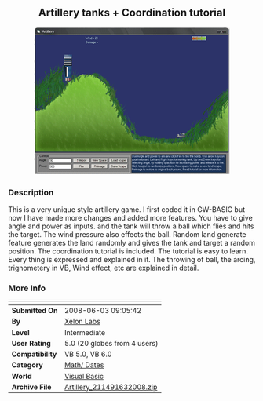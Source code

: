 ﻿<div align="center">

## Artillery tanks \+ Coordination tutorial

<img src="PIC2008631550448904.gif">
</div>

### Description

This is a very unique style artillery game. I first coded it in GW-BASIC but now I have made more changes and added more features. You have to give angle and power as inputs. and the tank will throw a ball which flies and hits the target. The wind pressure also effects the ball. Random land generate feature generates the land randomly and gives the tank and target a random position. The coordination tutorial is included. The tutorial is easy to learn. Every thing is expressed and explained in it. The throwing of ball, the arcing, trignometery in VB, Wind effect, etc are explained in detail.
 
### More Info
 


<span>             |<span>
---                |---
**Submitted On**   |2008-06-03 09:05:42
**By**             |[Xelon Labs](https://github.com/Planet-Source-Code/PSCIndex/blob/master/ByAuthor/xelon-labs.md)
**Level**          |Intermediate
**User Rating**    |5.0 (20 globes from 4 users)
**Compatibility**  |VB 5\.0, VB 6\.0
**Category**       |[Math/ Dates](https://github.com/Planet-Source-Code/PSCIndex/blob/master/ByCategory/math-dates__1-37.md)
**World**          |[Visual Basic](https://github.com/Planet-Source-Code/PSCIndex/blob/master/ByWorld/visual-basic.md)
**Archive File**   |[Artillery\_211491632008\.zip](https://github.com/Planet-Source-Code/xelon-labs-artillery-tanks-coordination-tutorial__1-70631/archive/master.zip)








